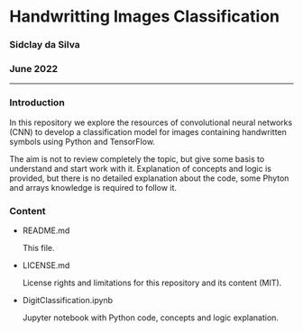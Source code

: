 # Handwritting Images Classification

### Sidclay da Silva

### June 2022
---
### Introduction

In this repository we explore the resources of convolutional neural networks (CNN) to develop a classification model for images containing handwritten symbols using Python and TensorFlow.

The aim is not to review completely the topic, but give some basis to understand and start work with it. Explanation of concepts and logic is provided, but there is no detailed explanation about the code, some Phyton and arrays knowledge is required to follow it.

### Content

- README.md

    This file.

- LICENSE.md

    License rights and limitations for this repository and its content (MIT).
    
- DigitClassification.ipynb

    Jupyter notebook with Python code, concepts and logic explanation.
